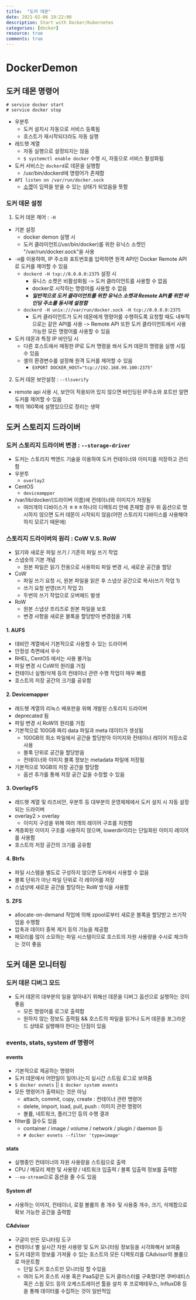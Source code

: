 ```yaml
---
title:  "도커 데몬"
date: 2021-02-06 19:22:00
description: Start with Docker/Kubernetes
categories: [docker]
resource: true
comments: true
---
```



# DockerDemon
## 도커 데몬 명령어
```
# service docker start
# service docker stop
```
- 우분투
  - 도커 설치시 자동으로 서비스 등록됨
  - 호스트가 재시작되더라도 자동 실행
- 레드햇 계열
  - 자동 실행으로 설정되지는 않음
  - `$ systemctl enable docker` 수행 시, 자동으로 서비스 활성화됨
- 도커 서비스는 `dockerd`로 데몬을 실행함
  - /usr/bin/dockerd에 명령어가 존재함
- `API listen on /var/run/docker.sock`
  - [소켓](https://luckyyowu.tistory.com/71)이 입력을 받을 수 있는 상태가 되었음을 뜻함

### 도커 데몬 설정
1. 도커 데몬 제어 : `-H`
- 기본 설정
  - docker demon 실행 시
  - 도커 클라이언트(/usr/bin/docker)를 위한 유닉스 소켓인 "/var/run/docker.sock"을 사용 
- `-H`를 이용하여, IP 주소와 포트번호를 입력하면 원격 API인 Docker Remote API로 도커를 제어할 수 있음
  - `dockerd -H txp://0.0.0.0:2375` 설정 시
    - 유니스 소켓은 비활성화됨 -> 도커 클라이언트를 사용할 수 없음
    - docker로 시작하는 명령어를 사용할 수 없음
    - ***일반적으로 도커 클라이언트를 위한 유닉스 소켓과 Remote API를 위한 바인딩 주소를 동시에 설정함***
  - `dockerd -H unix:///var/run/docker.sock -H tcp://0.0.0.0:2375`
    - 도커 클라이언트가 도커 데몬에게 명령어를 수행하도록 요청할 때도 내부적으로는 같은 API를 사용 -> Remote API 또한 도커 클라이언트에서 사용 가능한 모든 명령어를 사용할 수 있음
- 도커 데몬과 특정 IP 바인딩 시
  - 다른 호스트에서 매핑한 IP로 도커 명령을 쏴서 도커 데몬의 명령을 실행 시킬 수 있음
  - 셸의 환경변수를 설정해 원격 도커를 제어할 수 있음
    - `EXPORT DOCKER_HOST="tcp://192.168.99.100:2375"`

2. 도커 데몬 보안설정 : `--tlsverify`
- remote api 사용 시, 보안이 적용되어 있지 않으면 바인딩된 IP주소와 포트만 알면 도커를 제어할 수 있음
- 책의 160쪽에 설명있으므로 정리는 생략

## 도커 스토리지 드라이버
### 도커 스토리지 드라이버 변경 : `--storage-driver`
- 도커는 스토리지 백엔드 기술을 이용하여 도커 컨테이너와 이미지를 저장하고 관리함
- 우분투
  - `overlay2`
- CentOS
  - `deviceampper`
- /var/lib/docker/(드라이버 이름)에 컨테이너와 이미지가 저장됨
  - 여러개의 디바이스가 ㅎㅎㅎ하나의 디렉토리 안에 존재할 경우 위 옵션으로 명시하지 않으면 도커 데몬이 시작되지 않음(어떤 스토리지 디바이스를 사용해야하지 모르기 때문에)

### 스토리지 드라이버의 원리 : CoW V.S. RoW
- 읽기와 새로운 파일 쓰기 / 기존의 파일 쓰기 작업
- 스냅숏의 기본 개념
  - 원본 파일은 읽기 전용으로 사용하되 파일 변경 시, 새로운 공간을 할당
- CoW
  - 파일 쓰기 요청 시, 원본 파일을 읽은 후 스냅샷 공간으로 복사(쓰기 작업 1)
  - 쓰기 요청 반영(쓰기 작업 2) 
  - 두번의 쓰기 작업으로 오버헤드 발생
- RoW
  - 원본 스냅샷 프리즈로 원본 파일을 보호
  - 변경 사항을 새로운 블록을 할당받아 변경점을 기록

#### 1. AUFS
- 데비안 계열에서 기본적으로 사용할 수 있는 드라이버
- 안정성 측면에서 우수
- RHEL, CentOS 에서는 사용 불가능
- 파일 변경 시 CoW의 원리를 거침
- 컨테이너 실행/삭제 등의 컨테이너 관련 수행 작업이 매우 빠름
- 호스트의 저장 공간의 크기를 공유함


#### 2. Devicemapper
- 래드헷 계열의 리눅스 배포판을 위해 개발된 스토리지 드라이버
- deprecated 됨
- 파일 변경 시 RoW의 원리를 거침
- 기본적으로 100GB 짜리 data 파일과 meta 데이터가 생성됨
  - 100GB의 희소 파일에서 공간을 할당받아 이미지와 컨테이너 레이어 저장소로 사용
  - 블록 단위로 공간을 할당받음
  - 컨테이너와 이미지 블록 정보는 metadata 파일에 저장됨
- 기본적으로 10GB의 저장 공간을 할당함
  - 옵션 추가를 통해 저장 공간 값을 수정할 수 있음

#### 3. OverlayFS
- 레드헷 계열 및 라즈비안, 우분투 등 대부분의 운영체제에서 도커 설치 시 자동 설정되는 드라이버
- overlay2 > overlay
  - 이미지 구성을 위해 여러 개의 레이어 구조를 지원함
- 계층화된 이미지 구조를 사용하지 않으며, lowerdir이라는 단일화된 이미지 레이어를 사용함
- 호스트의 저장 공간의 크기를 공유함


#### 4. Btrfs
- 파일 시스템을 별도로 구성하지 않으면 도커에서 사용할 수 없음
- 블록 단위가 아닌 파일 단위로 각 레이어를 저장
- 스냅샷에 새로운 공간을 할당하는 RoW 방식을 사용함

#### 5. ZFS 
- allocate-on-demand 작업에 의해 zpool로부터 새로운 블록을 할당받고 쓰기작업을 수행함
- 압축과 데이터 중복 제거 등의 기능을 제공함
- 메모리를 많이 소모하는 파일 시스템이므로 호스트의 자원 사용량을 수시로 체크하는 것이 좋음

## 도커 데몬 모니터링
### 도커 데몬 디버그 모드
- 도커 데몬의 대부분의 일을 알아내기 위해선 데몬을 디버그 옵션으로 실행하는 것이 좋음
  - 모든 명령어를 로그로 출력함
  - 원하지 않는 정보도 출력됨 && 호스트의 파일을 읽거나 도커 데몬을 포그라운드 상태로 실행해야 한다는 단점이 있음

### events, stats, system df 명령어
#### events
- 기본적으로 제공하는 명령어
- 도커 데몬에서 어떤일이 일어나는지 실시간 스트림 로그로 보여줌
- `$ docker evnets` || `$ docker system events`
- 모든 명령어가 출력되는 것은 아님
  - attach, commit, copy, create : 컨테이너 관련 명령어
  - delete, import, load, pull, push : 이미지 관련 명령어
  - 볼륨, 네트워크, 플러그인 등의 수행 결과
- filter를 걸수도 있음
  - container / image / volume / network / plugin / daemon 등
  - `# docker evnets --filter 'type=image'`

#### stats
- 실행중인 컨테이너의 자원 사용량을 스트림으로 출력
- CPU / 메모리 제한 및 사용량 / 네트워크 입출력 / 블록 입출력 정보를 출력함
- `--no-stream`으로 옵션을 줄 수도 있음

#### System df
- 사용하는 이미지, 컨테이너, 로컬 볼륨의 총 개수 및 사용중 개수, 크기, 삭제함으로 확보 가능한 공간을 출력함

#### CAdvisor
- 구글이 만든 모니터링 도구
- 컨테이너 별 실시간 자원 사용량 및 도커 모니터링 정보등을 시각화해서 보여줌
- 도커 데몬의 정보를 가져올 수 있는 호스트의 모든 디렉토리를 CAdvisor의 볼륨으로 마운트함
  - 단일 도커 호스트만 모니터링 할 수있음
  - 여러 도커 호스트 사용 혹은 PaaS같은 도커 클러스터를 구축했다면 쿠버네티스 혹은 스웜 모드 등의 오케스트레이션 툴을 설치 후 프로메테우스, InfluxDB 등을 통해 데이터를 수집하는 것이 일반적임



